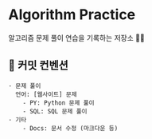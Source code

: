 # Algorithm Practice

알고리즘 문제 풀이 연습을 기록하는 저장소 👨‍💻

## 📝 커밋 컨벤션
    · 문제 풀이
      언어: [웹사이트] 문제 
        - PY: Python 문제 풀이
        - SQL: SQL 문제 풀이
    · 기타
        - Docs: 문서 수정 (마크다운 등)